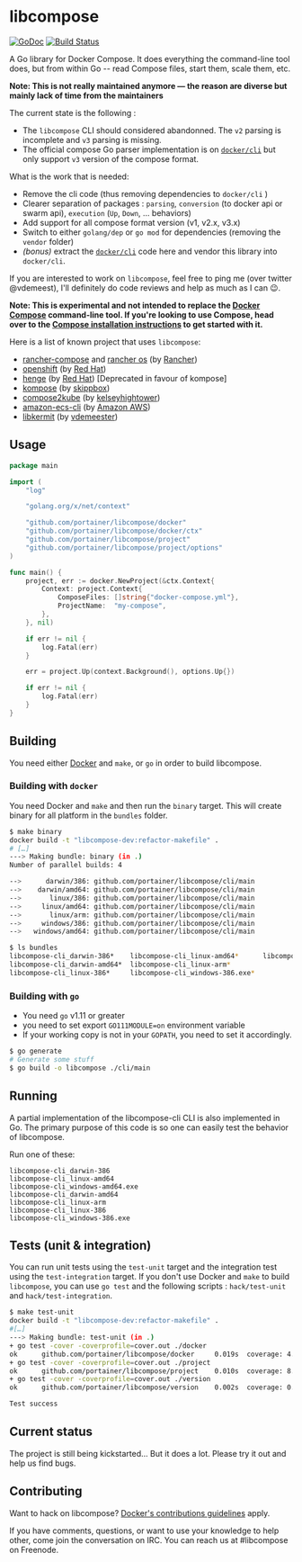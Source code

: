 # libcompose

[![GoDoc](https://godoc.org/github.com/portainer/libcompose?status.png)](https://godoc.org/github.com/portainer/libcompose)
[![Build Status](https://jenkins.dockerproject.org/job/docker/job/libcompose/branch/master/badge/icon)](https://jenkins.dockerproject.org/job/docker/job/libcompose/branch/master/)

A Go library for Docker Compose. It does everything the command-line tool does, but from within Go -- read Compose files, start them, scale them, etc.

**Note: This is not really maintained anymore — the reason are diverse but mainly lack of time from the maintainers**

The current state is the following :
- The `libcompose` CLI should considered abandonned. The `v2` parsing is incomplete and `v3` parsing is missing.
- The official compose Go parser implementation is on [`docker/cli`](https://github.com/docker/cli/tree/master/cli/compose) but only support `v3` version of the compose format.

What is the work that is needed:
- Remove the cli code (thus removing dependencies to `docker/cli` )
- Clearer separation of packages : `parsing`, `conversion` (to docker api or swarm api), `execution` (`Up`, `Down`, … behaviors)
- Add support for all compose format version (v1, v2.x, v3.x)
- Switch to either `golang/dep` or `go mod` for dependencies (removing the `vendor` folder)
- *(bonus)* extract the [`docker/cli`](https://github.com/docker/cli/tree/master/cli/compose) code here and vendor this library into `docker/cli`.

If you are interested to work on `libcompose`, feel free to ping me (over twitter @vdemeest), I'll definitely do code reviews and help as much as I can 😉.

**Note: This is experimental and not intended to replace the [Docker Compose](https://github.com/docker/compose) command-line tool. If you're looking to use Compose, head over to the [Compose installation instructions](http://docs.docker.com/compose/install/) to get started with it.**

Here is a list of known project that uses `libcompose`:

- [rancher-compose](https://github.com/rancher/rancher-compose) and [rancher os](https://github.com/rancher/os) (by [Rancher](https://github.com/rancher))
- [openshift](https://github.com/openshift/origin) (by [Red Hat](https://github.com/openshift))
- [henge](https://github.com/redhat-developer/henge) (by [Red Hat](https://github.com/redhat-developer)) [Deprecated in favour of kompose]
- [kompose](https://github.com/skippbox/kompose) (by [skippbox](https://github.com/skippbox))
- [compose2kube](https://github.com/kelseyhightower/compose2kube) (by [kelseyhightower](https://github.com/kelseyhightower))
- [amazon-ecs-cli](https://github.com/aws/amazon-ecs-cli) (by [Amazon AWS](https://github.com/aws))
- [libkermit](https://github.com/libkermit/docker) (by [vdemeester](https://github.com/vdemeester))

## Usage

```go
package main

import (
	"log"

	"golang.org/x/net/context"

	"github.com/portainer/libcompose/docker"
	"github.com/portainer/libcompose/docker/ctx"
	"github.com/portainer/libcompose/project"
	"github.com/portainer/libcompose/project/options"
)

func main() {
	project, err := docker.NewProject(&ctx.Context{
		Context: project.Context{
			ComposeFiles: []string{"docker-compose.yml"},
			ProjectName:  "my-compose",
		},
	}, nil)

	if err != nil {
		log.Fatal(err)
	}

	err = project.Up(context.Background(), options.Up{})

	if err != nil {
		log.Fatal(err)
	}
}
```


## Building

You need either [Docker](http://github.com/docker/docker) and `make`,
or `go` in order to build libcompose.

### Building with `docker`

You need Docker and ``make`` and then run the ``binary`` target. This
will create binary for all platform in the `bundles` folder.

```bash
$ make binary
docker build -t "libcompose-dev:refactor-makefile" .
# […]
---> Making bundle: binary (in .)
Number of parallel builds: 4

-->      darwin/386: github.com/portainer/libcompose/cli/main
-->    darwin/amd64: github.com/portainer/libcompose/cli/main
-->       linux/386: github.com/portainer/libcompose/cli/main
-->     linux/amd64: github.com/portainer/libcompose/cli/main
-->       linux/arm: github.com/portainer/libcompose/cli/main
-->     windows/386: github.com/portainer/libcompose/cli/main
-->   windows/amd64: github.com/portainer/libcompose/cli/main

$ ls bundles
libcompose-cli_darwin-386*    libcompose-cli_linux-amd64*      libcompose-cli_windows-amd64.exe*
libcompose-cli_darwin-amd64*  libcompose-cli_linux-arm*
libcompose-cli_linux-386*     libcompose-cli_windows-386.exe*
```


### Building with `go`

- You need `go` v1.11 or greater
- you need to set export `GO111MODULE=on` environment variable
- If your working copy is not in your `GOPATH`, you need to set it
accordingly.

```bash
$ go generate
# Generate some stuff
$ go build -o libcompose ./cli/main
```


## Running

A partial implementation of the libcompose-cli CLI is also implemented in Go. The primary purpose of this code is so one can easily test the behavior of libcompose.

Run one of these:

```
libcompose-cli_darwin-386
libcompose-cli_linux-amd64
libcompose-cli_windows-amd64.exe
libcompose-cli_darwin-amd64
libcompose-cli_linux-arm
libcompose-cli_linux-386
libcompose-cli_windows-386.exe
```

## Tests (unit & integration)


You can run unit tests using the `test-unit` target and the
integration test using the `test-integration` target. If you don't use
Docker and `make` to build `libcompose`, you can use `go test` and the
following scripts : `hack/test-unit` and `hack/test-integration`.

```bash
$ make test-unit
docker build -t "libcompose-dev:refactor-makefile" .
#[…]
---> Making bundle: test-unit (in .)
+ go test -cover -coverprofile=cover.out ./docker
ok      github.com/portainer/libcompose/docker     0.019s  coverage: 4.6% of statements
+ go test -cover -coverprofile=cover.out ./project
ok      github.com/portainer/libcompose/project    0.010s  coverage: 8.4% of statements
+ go test -cover -coverprofile=cover.out ./version
ok      github.com/portainer/libcompose/version    0.002s  coverage: 0.0% of statements

Test success
```


## Current status

The project is still being kickstarted... But it does a lot.  Please try it out and help us find bugs.

## Contributing

Want to hack on libcompose? [Docker's contributions guidelines](https://github.com/portainer/libcompose/blob/master/CONTRIBUTING.md) apply.

If you have comments, questions, or want to use your knowledge to help other, come join the conversation on IRC. You can reach us at #libcompose on Freenode.
